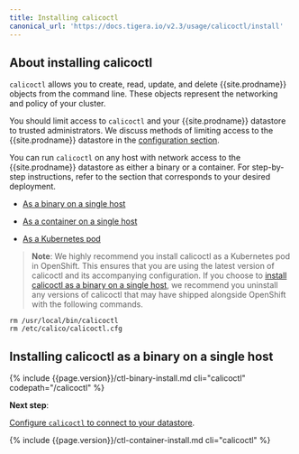 ```yaml
---
title: Installing calicoctl
canonical_url: 'https://docs.tigera.io/v2.3/usage/calicoctl/install'
---
```


## About installing calicoctl

`calicoctl` allows you to create, read, update, and delete {{site.prodname}} objects
from the command line. These objects represent the networking and policy
of your cluster.

You should limit access to `calicoctl` and your {{site.prodname}} datastore to
trusted administrators. We discuss methods of limiting access to the
{{site.prodname}} datastore in the [configuration section](configure).

You can run `calicoctl` on any host with network access to the
{{site.prodname}} datastore as either a binary or a container.
For step-by-step instructions, refer to the section that
corresponds to your desired deployment.

- [As a binary on a single host](#installing-calicoctl-as-a-binary-on-a-single-host)

- [As a container on a single host](#installing-calicoctl-as-a-container-on-a-single-host)

- [As a Kubernetes pod](#installing-calicoctl-as-a-kubernetes-pod)

> **Note**: We highly recommend you install calicoctl as a Kubernetes pod in OpenShift.
This ensures that you are using the latest version of calicoctl and its accompanying configuration.
If you choose to [install calicoctl as a binary on a single host](#installing-calicoctl-as-a-binary-on-a-single-host),
we recommend you uninstall any versions of calicoctl that may have shipped alongside OpenShift with the following commands.

```
rm /usr/local/bin/calicoctl
rm /etc/calico/calicoctl.cfg
```

## Installing calicoctl as a binary on a single host

{% include {{page.version}}/ctl-binary-install.md cli="calicoctl" codepath="/calicoctl" %}

**Next step**:

[Configure `calicoctl` to connect to your datastore](configure).

{% include {{page.version}}/ctl-container-install.md cli="calicoctl" %}
